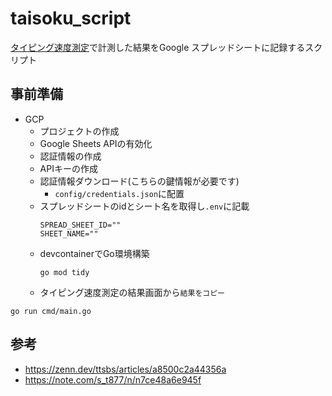 # taisoku_script

[タイピング速度測定](https://taisoku.com/)で計測した結果をGoogle スプレッドシートに記録するスクリプト

## 事前準備
- GCP
  - プロジェクトの作成
  - Google Sheets APIの有効化
  - 認証情報の作成
  - APIキーの作成
  - 認証情報ダウンロード(こちらの鍵情報が必要です)
    - `config/credentials.json`に配置
  - スプレッドシートのidとシート名を取得し`.env`に記載
    ```env
    SPREAD_SHEET_ID=""
    SHEET_NAME=""
    ```
  - devcontainerでGo環境構築
    ```shell
    go mod tidy
    ```
  - タイピング速度測定の結果画面から`結果をコピー`

```shell
go run cmd/main.go
```

## 参考
- https://zenn.dev/ttsbs/articles/a8500c2a44356a
- https://note.com/s_t877/n/n7ce48a6e945f
